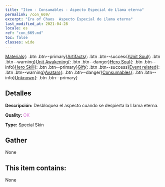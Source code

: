 ```yaml
---
title: "Item - Consumables - Aspecto Especial de Llama eterna"
permalink: /con_669/
excerpt: "Era of Chaos  Aspecto Especial de Llama eterna"
last_modified_at: 2021-04-28
locale: es
ref: "con_669.md"
toc: false
classes: wide
---
```

 [Materials](/ItemsES/){: .btn .btn--primary}[Artifacts](/ItemsES/Artifacts/){: .btn .btn--success}[Unit Soul](/ItemsES/UnitSoul/){: .btn .btn--warning}[Unit Awakening](/ItemsES/UnitAwakening/){: .btn .btn--danger}[Hero Soul](/ItemsES/HeroSoul/){: .btn .btn--info}[Hero Skill](/ItemsES/HeroSkill/){: .btn .btn--primary}[Gift](/ItemsES/Gift/){: .btn .btn--success}[Event related](/ItemsES/Events/){: .btn .btn--warning}[Avatars](/ItemsES/Avatars/){: .btn .btn--danger}[Consumables](/ItemsES/Consumables/){: .btn .btn--info}[Unknown](/ItemsES/Unknown/){: .btn .btn--primary}

## Detalles
 **Descripción:** Desbloquea el aspecto cuando se despierta la Llama eterna.

 **Quality:** <span style="color: #DA70D6">OK</span>

 **Type:** Special Skin

## Gather

  None

## This item contains:

  None

